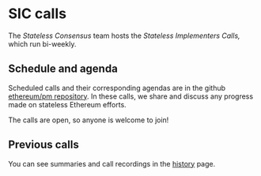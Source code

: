 # SIC calls

The *Stateless Consensus* team hosts the *Stateless Implementers Calls,* which run bi-weekly.

## Schedule and agenda

Scheduled calls and their corresponding agendas are in the github [ethereum/pm repository](https://github.com/ethereum/pm/issues?q=is%3Aissue%20Stateless%20Implementers%20Call). In these calls, we share and discuss any progress made on stateless Ethereum efforts.

The calls are open, so anyone is welcome to join!

## Previous calls

You can see summaries and call recordings in the [history](./history.md) page.
